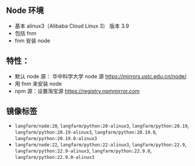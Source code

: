 ## Node 环境

* 基本 alinux3（Alibaba Cloud Linux 3） 版本 3.9
* 包括 fnm
* fnm 安装 node

## 特性：
- 默认 node 源： 华中科学大学 node 源 https://mirrors.ustc.edu.cn/node/
- 用 fnm 来安装 node
- npm 源：设置淘宝源 https://registry.npmmirror.com

## 镜像标签
* ```langfarm/node:20```, ```langfarm/python:20-alinux3```, ```langfarm/python:20.19```, ```langfarm/python:20.19-alinux3```, ```langfarm/python:20.19.0```, ```langfarm/python:20.19.0-alinux3```
* ```langfarm/node:22```, ```langfarm/python:22-alinux3```, ```langfarm/python:22.9```, ```langfarm/python:22.9-alinux3```, ```langfarm/python:22.9.0```, ```langfarm/python:22.9.0-alinux3```
